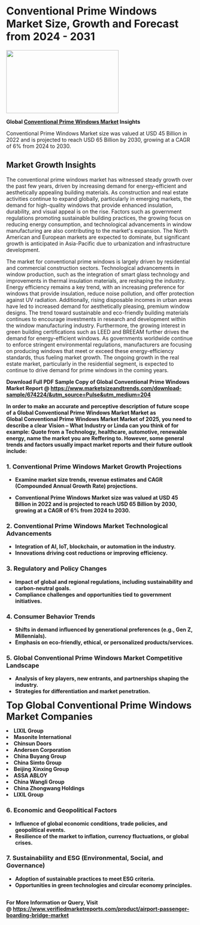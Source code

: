 <H1>Conventional Prime Windows Market Size, Growth and Forecast from 2024 - 2031</H1><img class="aligncenter size-medium wp-image-584254" src="https://thirdeyenews.in/wp-content/uploads/2024/09/Global-Market-Research-300x168.jpeg" alt="" width="300" height="168" /><p><strong>Global&nbsp;<a href="https://www.marketsizeandtrends.com/download-sample/674224/&amp;utm_source=Pulse&amp;utm_medium=204">Conventional Prime Windows Market</a> Insights</strong></p><p>Conventional Prime Windows Market size was valued at USD 45 Billion in 2022 and is projected to reach USD 65 Billion by 2030, growing at a CAGR of 6% from 2024 to 2030.</p><p><h2>Market Growth Insights</h2> <p>The conventional prime windows market has witnessed steady growth over the past few years, driven by increasing demand for energy-efficient and aesthetically appealing building materials. As construction and real estate activities continue to expand globally, particularly in emerging markets, the demand for high-quality windows that provide enhanced insulation, durability, and visual appeal is on the rise. Factors such as government regulations promoting sustainable building practices, the growing focus on reducing energy consumption, and technological advancements in window manufacturing are also contributing to the market's expansion. The North American and European markets are expected to dominate, but significant growth is anticipated in Asia-Pacific due to urbanization and infrastructure development.</p> <p><strong></strong></p> <p>The market for conventional prime windows is largely driven by residential and commercial construction sectors. Technological advancements in window production, such as the integration of smart glass technology and improvements in thermal insulation materials, are reshaping the industry. Energy efficiency remains a key trend, with an increasing preference for windows that provide insulation, reduce noise pollution, and offer protection against UV radiation. Additionally, rising disposable incomes in urban areas have led to increased demand for aesthetically pleasing, premium window designs. The trend toward sustainable and eco-friendly building materials continues to encourage investments in research and development within the window manufacturing industry. Furthermore, the growing interest in green building certifications such as LEED and BREEAM further drives the demand for energy-efficient windows. As governments worldwide continue to enforce stringent environmental regulations, manufacturers are focusing on producing windows that meet or exceed these energy-efficiency standards, thus fueling market growth. The ongoing growth in the real estate market, particularly in the residential segment, is expected to continue to drive demand for prime windows in the coming years. <p><strong></p><p><span class=""><strong>Download Full PDF Sample Copy of Global Conventional Prime Windows Market Report</strong> @ <a href="https://www.marketsizeandtrends.com/download-sample/674224/&amp;utm_source=Pulse&amp;utm_medium=204" target="_blank">https://www.marketsizeandtrends.com/download-sample/674224/&amp;utm_source=Pulse&amp;utm_medium=204</a></span></p><p>In order to make an accurate and perceptive description of future scope of a Global&nbsp;Conventional Prime Windows Market Market as Global&nbsp;Conventional Prime Windows Market Market of 2025, you need to describe a clear Vision &ndash; What Industry or Linda can you think of for example: Quote from a Technology, healthcare, automotive, renewable energy, name the market you are Reffering to. However, some general trends and factors usually impact market reports and their future outlook include:</p><h3>1.&nbsp;<strong>Conventional Prime Windows Market Growth Projections</strong></h3><ul><li>Examine market size trends, revenue estimates and CAGR (Compounded Annual Growth Rate) projections.</li><li><p>Conventional Prime Windows Market size was valued at USD 45 Billion in 2022 and is projected to reach USD 65 Billion by 2030, growing at a CAGR of 6% from 2024 to 2030.</p></li></ul><h3>2.&nbsp;<strong>Conventional Prime Windows Market Technological Advancements</strong></h3><ul><li>Integration of AI, IoT, blockchain, or automation in the industry.</li><li>Innovations driving cost reductions or improving efficiency.</li></ul><h3>3.&nbsp;<strong>Regulatory and Policy Changes</strong></h3><ul><li>Impact of global and regional regulations, including sustainability and carbon-neutral goals.</li><li>Compliance challenges and opportunities tied to government initiatives.</li></ul><h3>4.&nbsp;<strong>Consumer Behavior Trends</strong></h3><ul><li>Shifts in demand influenced by generational preferences (e.g., Gen Z, Millennials).</li><li>Emphasis on eco-friendly, ethical, or personalized products/services.</li></ul><h3>5.&nbsp;<strong>Global Conventional Prime Windows Market Competitive Landscape</strong></h3><ul><li>Analysis of key players, new entrants, and partnerships shaping the industry.</li><li>Strategies for differentiation and market penetration.</li></ul><p data-pm-slice="1 1 []"><span style="color: inherit; font-family: inherit; font-size: 25px;">Top Global Conventional Prime Windows Market Companies</span></p><div class="" data-test-id=""><p><li>LIXIL Group</li><li> Masonite International</li><li> Chinsun Doors</li><li> Andersen Corporation</li><li> China Buyang Group</li><li> China Simto Group</li><li> Beijing Xinxing Group</li><li> ASSA ABLOY</li><li> China Wangli Group</li><li> China Zhongwang Holdings</li><li> LIXIL Group</li></p></div><h3>6.&nbsp;<strong>Economic and Geopolitical Factors</strong></h3><ul><li>Influence of global economic conditions, trade policies, and geopolitical events.</li><li>Resilience of the market to inflation, currency fluctuations, or global crises.</li></ul><h3>7.&nbsp;<strong>Sustainability and ESG (Environmental, Social, and Governance)</strong></h3><ul><li>Adoption of sustainable practices to meet ESG criteria.</li><li>Opportunities in green technologies and circular economy principles.</li></ul><h2><strong style="font-size: 14px;">For More Information or Query, Visit @&nbsp;</strong><a style="background-color: #ffffff; font-size: 14px;" href="https://www.marketsizeandtrends.com/report/conventional-prime-windows-market/" target="_blank">https://www.verifiedmarketreports.com/product/airport-passenger-boarding-bridge-market</a></h2>
